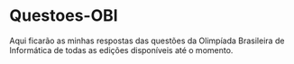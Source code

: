 # Questoes-OBI
Aqui ficarão as minhas respostas das questões da Olimpíada Brasileira de Informática de todas as edições disponíveis até o momento.
